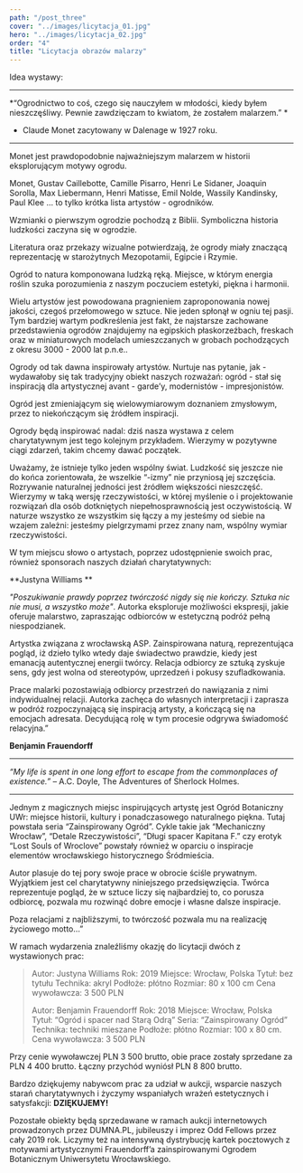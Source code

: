 ```yaml
---
path: "/post_three"
cover: "../images/licytacja_01.jpg"
hero: "../images/licytacja_02.jpg"
order: "4"
title: "Licytacja obrazów malarzy"
---
```


Idea wystawy: 

--- 

*“Ogrodnictwo to coś, czego się nauczyłem w młodości, kiedy byłem nieszczęśliwy. Pewnie zawdzięczam to kwiatom, że zostałem malarzem.” *
- Claude Monet zacytowany w Dalenage w 1927 roku. 

---

Monet jest prawdopodobnie najważniejszym malarzem w historii eksplorującym motywy ogrodu.

Monet, Gustav Caillebotte, Camille Pisarro, Henri Le Sidaner, Joaquin Sorolla, Max Liebermann, Henri Matisse, Emil Nolde, Wassily Kandinsky, Paul Klee … to tylko krótka lista artystów - ogrodników. 

Wzmianki o pierwszym ogrodzie pochodzą z Biblii. Symboliczna historia ludzkości zaczyna się w ogrodzie.

Literatura oraz przekazy wizualne potwierdzają, że ogrody miały znaczącą reprezentację w starożytnych Mezopotamii, Egipcie i Rzymie. 

Ogród to natura komponowana ludzką ręką. Miejsce, w którym energia roślin szuka porozumienia z naszym poczuciem estetyki, piękna i harmonii. 

 

Wielu artystów jest powodowana pragnieniem zaproponowania nowej jakości, czegoś przełomowego w sztuce. Nie jeden spłonął w ogniu tej pasji. Tym bardziej wartym podkreślenia jest fakt, że najstarsze zachowane przedstawienia ogrodów znajdujemy na egipskich płaskorzeźbach, freskach oraz w miniaturowych modelach umieszczanych w grobach pochodzących z okresu 3000 - 2000 lat p.n.e..

Ogrody od tak dawna inspirowały artystów. Nurtuje nas pytanie, jak  - wydawałoby się tak tradycyjny obiekt naszych rozważań: ogród - stał się inspiracją dla artystycznej avant - garde’y, modernistów - impresjonistów. 

Ogród jest zmieniającym się wielowymiarowym doznaniem zmysłowym, przez to niekończącym się źródłem inspiracji. 

 

Ogrody będą inspirować nadal: dziś nasza wystawa z celem charytatywnym jest tego kolejnym przykładem. Wierzymy w pozytywne ciągi zdarzeń, takim chcemy dawać początek.

 

Uważamy, że istnieje tylko jeden wspólny świat. Ludzkość się jeszcze nie do końca zorientowała, że wszelkie “-izmy” nie przyniosą jej szczęścia. Rozrywanie naturalnej jedności jest źródłem większości nieszczęść. Wierzymy w taką wersję rzeczywistości, w której myślenie o i projektowanie rozwiązań dla osób dotkniętych niepełnosprawnością jest oczywistością. W naturze wszystko ze wszystkim się łączy a my jesteśmy od siebie na wzajem zależni: jesteśmy pielgrzymami przez znany nam, wspólny wymiar rzeczywistości. 

 

W tym miejscu słowo o artystach, poprzez udostępnienie swoich prac, również sponsorach naszych działań charytatywnych:

 

**Justyna Williams **

*"Poszukiwanie prawdy poprzez twórczość nigdy się nie kończy. Sztuka nic nie musi, a wszystko może"*. Autorka eksploruje możliwości ekspresji, jakie oferuje malarstwo, zapraszając odbiorców w estetyczną podróż pełną niespodzianek.

Artystka związana z wrocławską ASP. Zainspirowana naturą, reprezentująca pogląd, iż dzieło tylko wtedy daje świadectwo prawdzie, kiedy jest emanacją autentycznej energii twórcy. Relacja odbiorcy ze sztuką zyskuje sens, gdy jest wolna od stereotypów, uprzedzeń i pokusy szufladkowania.

Prace malarki pozostawiają odbiorcy przestrzeń do nawiązania z nimi indywidualnej relacji. Autorka zachęca do własnych interpretacji i zaprasza w podróż rozpoczynającą się inspiracją artysty, a kończącą się na emocjach adresata. Decydującą rolę w tym procesie odgrywa świadomość relacyjna.”


**Benjamin Frauendorff**

---

*“My life is spent in one long effort to escape from the commonplaces of existence.”* 
– A.C. Doyle, The Adventures of Sherlock Holmes. 

---

Jednym z magicznych miejsc inspirujących artystę jest Ogród Botaniczny UWr: miejsce historii, kultury i ponadczasowego naturalnego piękna. Tutaj powstała seria “Zainspirowany Ogród”. Cykle takie jak “Mechaniczny Wrocław”, “Detale Rzeczywistości”, “Długi spacer Kapitana F.” czy erotyk “Lost Souls of Wroclove” powstały również w oparciu o inspiracje elementów wrocławskiego historycznego Śródmieścia.   

Autor plasuje do tej pory swoje prace w obrocie ściśle prywatnym.  Wyjątkiem jest cel charytatywny niniejszego przedsięwzięcia. Twórca reprezentuje pogląd, że w sztuce liczy się najbardziej to, co porusza odbiorcę, pozwala mu rozwinąć dobre emocje i własne dalsze inspiracje. 

Poza relacjami z najbliższymi, to twórczość pozwala mu na realizację życiowego motto…” 

 

W ramach wydarzenia znaleźliśmy okazję do licytacji dwóch z wystawionych prac:

>Autor:                  Justyna Williams
>Rok:                    2019
>Miejsce:              Wrocław, Polska
>Tytuł:                  bez tytułu
>Technika:           akryl
>Podłoże:             płótno
>Rozmiar:             80 x 100 cm
Cena wywoławcza: 3 500 PLN
>
>   
>
>Autor:                  Benjamin Frauendorff
>Rok:                      2018
>Miejsce:              Wrocław, Polska
>Tytuł:                    “Ogród i spacer nad Starą Odrą”
>Seria:                    “Zainspirowany Ogród”
>Technika:            techniki mieszane 
>Podłoże:             płótno
>Rozmiar:              100 x 80 cm.
Cena wywoławcza: 3 500 PLN

Przy cenie wywoławczej PLN 3 500 brutto, obie prace zostały sprzedane za PLN 4 400 brutto. Łączny przychód wyniósł PLN 8 800 brutto. 

Bardzo dziękujemy nabywcom prac za udział w aukcji, wsparcie naszych starań charytatywnych i życzymy wspaniałych wrażeń estetycznych i satysfakcji: **DZIĘKUJEMY!** 

Pozostałe obiekty będą sprzedawane w ramach aukcji internetowych prowadzonych przez DUMNA.PL, jubileuszy i imprez Odd Fellows przez cały 2019 rok.  Liczymy też na intensywną dystrybucję kartek pocztowych z motywami artystycznymi Frauendorff’a zainspirowanymi Ogrodem Botanicznym Uniwersytetu Wrocławskiego.
